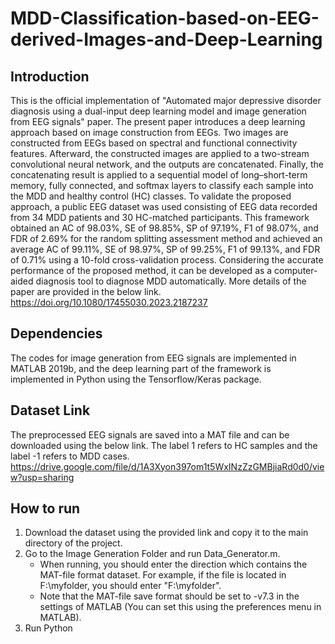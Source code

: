 # MDD-Classification-based-on-EEG-derived-Images-and-Deep-Learning
## Introduction
This is the official implementation of "Automated major depressive disorder diagnosis using a dual-input deep learning model and image generation from EEG signals" paper. The present paper introduces a deep learning approach based on image construction from EEGs. Two images are constructed from EEGs based on spectral and functional connectivity features. Afterward, the constructed images are applied to a two-stream convolutional neural network, and the outputs are concatenated. Finally, the concatenating result is applied to a sequential model of long–short-term memory, fully connected, and softmax layers to classify each sample into the MDD and healthy control (HC) classes. To validate the proposed approach, a public EEG dataset was used consisting of EEG data recorded from 34 MDD patients and 30 HC-matched participants. This framework obtained an AC of 98.03%, SE of 98.85%, SP of 97.19%, F1 of 98.07%, and FDR of 2.69% for the random splitting assessment method and achieved an average AC of 99.11%, SE of 98.97%, SP of 99.25%, F1 of 99.13%, and FDR of 0.71% using a 10-fold cross-validation process. Considering the accurate performance of the proposed method, it can be developed as a computer-aided diagnosis tool to diagnose MDD automatically. More details of the paper are provided in the below link. <br />
https://doi.org/10.1080/17455030.2023.2187237
## Dependencies
The codes for image generation from EEG signals are implemented in MATLAB 2019b, and the deep learning part of the framework is implemented in Python using the Tensorflow/Keras package. 
## Dataset Link 
The preprocessed EEG signals are saved into a MAT file and can be downloaded using the below link. The label 1 refers to HC samples and the label -1 refers to MDD cases. <br />
https://drive.google.com/file/d/1A3Xyon397om1t5WxINzZzGMBjiaRd0d0/view?usp=sharing
## How to run 
1. Download the dataset using the provided link and copy it to the main directory of the project.
2. Go to the Image Generation Folder and run Data_Generator.m.
   - When running, you should enter the direction which contains the MAT-file format dataset. For example, if the file is located in F:\\myfolder, you should enter "F:\\myfolder".
   - Note that the MAT-file save format should be set to -v7.3 in the settings of MATLAB (You can set this using the preferences menu in MATLAB).  
4. Run Python
